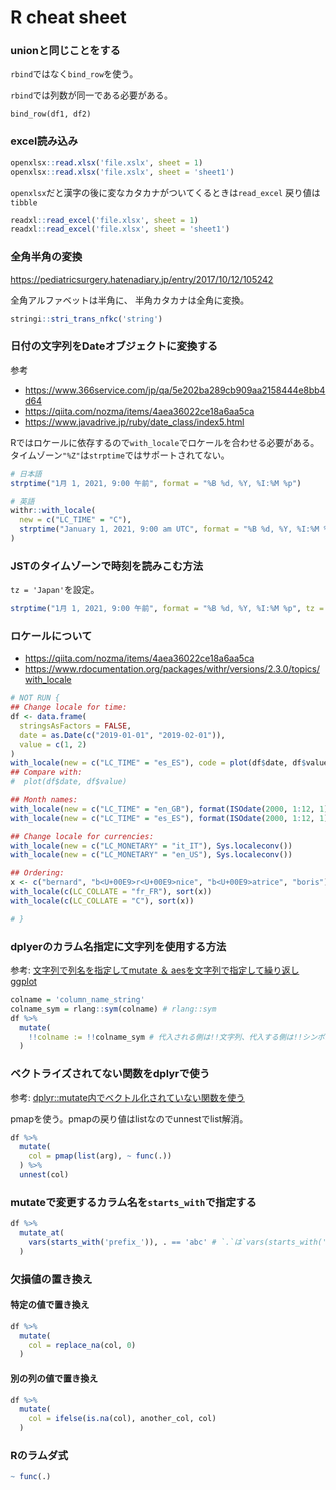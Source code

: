 # R cheat sheet

### unionと同じことをする

`rbind`ではなく`bind_row`を使う。

`rbind`では列数が同一である必要がある。

```
bind_row(df1, df2)
```

### excel読み込み

```R
openxlsx::read.xlsx('file.xslx', sheet = 1)
openxlsx::read.xlsx('file.xslx', sheet = 'sheet1')
```

`openxlsx`だと漢字の後に変なカタカナがついてくるときは`read_excel`
戻り値は`tibble`

```R
readxl::read_excel('file.xlsx', sheet = 1)
readxl::read_excel('file.xlsx', sheet = 'sheet1')
```

### 全角半角の変換

https://pediatricsurgery.hatenadiary.jp/entry/2017/10/12/105242

全角アルファベットは半角に、
半角カタカナは全角に変換。

```R
stringi::stri_trans_nfkc('string')
```

### 日付の文字列をDateオブジェクトに変換する

参考
- https://www.366service.com/jp/qa/5e202ba289cb909aa2158444e8bb4d64
- https://qiita.com/nozma/items/4aea36022ce18a6aa5ca
- https://www.javadrive.jp/ruby/date_class/index5.html

Rではロケールに依存するので`with_locale`でロケールを合わせる必要がある。
タイムゾーン`"%Z"`は`strptime`ではサポートされてない。

```R
# 日本語
strptime("1月 1, 2021, 9:00 午前", format = "%B %d, %Y, %I:%M %p")

# 英語
withr::with_locale(
  new = c("LC_TIME" = "C"),
  strptime("January 1, 2021, 9:00 am UTC", format = "%B %d, %Y, %I:%M %p UTC", tz = "UTC")
)
```

### JSTのタイムゾーンで時刻を読みこむ方法

`tz = 'Japan'`を設定。

```R
strptime("1月 1, 2021, 9:00 午前", format = "%B %d, %Y, %I:%M %p", tz = "Japan")
```


### ロケールについて

- https://qiita.com/nozma/items/4aea36022ce18a6aa5ca
- https://www.rdocumentation.org/packages/withr/versions/2.3.0/topics/with_locale

```R
# NOT RUN {
## Change locale for time:
df <- data.frame(
  stringsAsFactors = FALSE,
  date = as.Date(c("2019-01-01", "2019-02-01")),
  value = c(1, 2)
)
with_locale(new = c("LC_TIME" = "es_ES"), code = plot(df$date, df$value))
## Compare with:
#  plot(df$date, df$value)

## Month names:
with_locale(new = c("LC_TIME" = "en_GB"), format(ISOdate(2000, 1:12, 1), "%B"))
with_locale(new = c("LC_TIME" = "es_ES"), format(ISOdate(2000, 1:12, 1), "%B"))

## Change locale for currencies:
with_locale(new = c("LC_MONETARY" = "it_IT"), Sys.localeconv())
with_locale(new = c("LC_MONETARY" = "en_US"), Sys.localeconv())

## Ordering:
x <- c("bernard", "b<U+00E9>r<U+00E9>nice", "b<U+00E9>atrice", "boris")
with_locale(c(LC_COLLATE = "fr_FR"), sort(x))
with_locale(c(LC_COLLATE = "C"), sort(x))

# }
```

### dplyerのカラム名指定に文字列を使用する方法

参考: [文字列で列名を指定してmutate ＆ aesを文字列で指定して繰り返しggplot](https://qiita.com/ocean_f/items/d1ceba28cc714936e640)

```R
colname = 'column_name_string'
colname_sym = rlang::sym(colname) # rlang::sym
df %>%
  mutate(
    !!colname := !!colname_sym # 代入される側は!!文字列、代入する側は!!シンボル、=の代わりに:=
  )
```

### ベクトライズされてない関数をdplyrで使う

参考: [dplyr::mutate内でベクトル化されていない関数を使う](http://yoshidk6.hatenablog.com/entry/2018/08/06/154117A)

pmapを使う。pmapの戻り値はlistなのでunnestでlist解消。

```R
df %>%
  mutate(
    col = pmap(list(arg), ~ func(.))
  ) %>%
  unnest(col)
```

### mutateで変更するカラム名を`starts_with`で指定する

```R
df %>%
  mutate_at(
    vars(starts_with('prefix_')), . == 'abc' # `.`は`vars(starts_with('prefix_'))`で得られるカラム
  )
```

### 欠損値の置き換え

#### 特定の値で置き換え

```R
df %>%
  mutate(
    col = replace_na(col, 0)
  )
```

#### 別の列の値で置き換え

```R
df %>%
  mutate(
    col = ifelse(is.na(col), another_col, col)
  )
```

### Rのラムダ式

```R
~ func(.)
```
